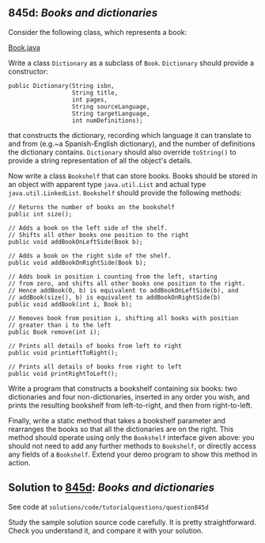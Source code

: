 

## 845d: *Books and dictionaries*

Consider the following class, which represents a book:

[Book.java](../q845dBooksandDictionaries/MySolution/Book.java)

Write a class `Dictionary` as a subclass of `Book`. `Dictionary`
should provide a constructor:

```
public Dictionary(String isbn,
                  String title,
                  int pages,
                  String sourceLanguage,
                  String targetLanguage,
                  int numDefinitions);
```

that constructs the dictionary, recording which language it can translate to and from
(e.g.~a Spanish-English dictionary), and the number of definitions the dictionary
contains.  `Dictionary` should also override `toString()` to
provide a string representation of all the object's details.

Now write a class `Bookshelf` that can store books.  Books should
be stored in an object with apparent type `java.util.List` and
actual type `java.util.LinkedList`.  `Bookshelf` should
provide the following methods:

```
// Returns the number of books on the bookshelf
public int size();

// Adds a book on the left side of the shelf.
// Shifts all other books one position to the right
public void addBookOnLeftSide(Book b);

// Adds a book on the right side of the shelf.
public void addBookOnRightSide(Book b);

// Adds book in position i counting from the left, starting
// from zero, and shifts all other books one position to the right.
// Hence addBook(0, b) is equivalent to addBookOnLeftSide(b), and
// addBook(size(), b) is equivalent to addBookOnRightSide(b)
public void addBook(int i, Book b);

// Removes book from position i, shifting all books with position
// greater than i to the left
public Book remove(int i);

// Prints all details of books from left to right
public void printLeftToRight();

// Prints all details of books from right to left
public void printRightToLeft();
```

Write a program that constructs a bookshelf containing six books: two dictionaries
and four non-dictionaries, inserted in any order you wish, and prints the resulting
bookshelf from left-to-right, and then from right-to-left.

Finally, write a static method that takes a bookshelf parameter and rearranges the books
so that all the dictionaries are on the right.  This method should operate using
only the `Bookshelf` interface given above: you should not need to add any
further methods to `Bookshelf`, or directly access any fields of a `Bookshelf`.
Extend your demo program to show this
method in action.

## Solution to [845d](../questions/845d): *Books and dictionaries*

See code at `solutions/code/tutorialquestions/question845d`

Study the sample solution source code carefully.  It is pretty straightforward.
Check you understand it, and compare it with your solution.